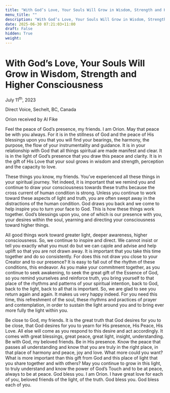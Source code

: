 ```yaml
---
title: "With God’s Love, Your Souls Will Grow in Wisdom, Strength and Higher Consciousness"
menu_title: ""
description: "With God’s Love, Your Souls Will Grow in Wisdom, Strength and Higher Consciousness"
date: 2025-06-30 07:21:03+11:00
draft: False
hidden: True
weight:
---
```

# With God’s Love, Your Souls Will Grow in Wisdom, Strength and Higher Consciousness

July 11<sup>th</sup>, 2023

Direct Voice, Sechelt, BC, Canada

Orion received by Al Fike

Feel the peace of God’s presence, my friends. I am Orion. May that peace be with you always. For it is in the stillness of God and the peace of His blessings upon you that you will find your bearings, the harmony, the purpose, the flow of your instrumentality and guidance. It is in your relationship with God that all things spiritual are made manifest and clear. It is in the light of God’s presence that you draw this peace and clarity. It is in the gift of His Love that your soul grows in wisdom and strength, perception and the capacity to love.

These things you know, my friends. You’ve experienced all these things in your spiritual journey. Yet indeed, it is important that we remind you and continue to draw your consciousness towards these truths because the cross current of human condition is strong. Unless you continue to work toward these aspects of light and truth, you are often swept away in the distractions of the human condition. God draws you back and we come to help inspire you to turn your face to God. This is how these things work together. God’s blessings upon you, one of which is our presence with you, your desires within the soul, yearning and directing your consciousness toward higher things.

All good things work toward greater light, deeper awareness, higher consciousness. So, we continue to inspire and direct. We cannot insist or tell you exactly what you must do but we can cajole and advise and help uplift so that you are not drawn away. It is important that you take this time together and do so consistently. For does this not draw you close to your Creator and to our presence? It is easy to fall out of the rhythm of these conditions, this endeavor. As you make your commitment together, as you continue to seek awakening, to seek the great gift of the Essence of God, so you remind yourselves and reinforce truth, you bring yourself to that place of the rhythms and patterns of your spiritual intention, back to God, back to the light, back to all that is important. So, we are glad to see you return again and again. It makes us very happy indeed. For you need this time, this refreshment of the soul, these rhythms and practices of prayer and contemplation, in order to sustain the light around you and to bring ever more fully the light within you.

Be close to God, my friends. It is the great truth that God desires for you to be close, that God desires for you to yearn for His presence, His Peace, His Love. All else will come as you respond to this desire and act accordingly. It comes with great blessings, great peace, great light, insight, understanding. Be with God, my beloved friends. Be in His presence. Know the peace that passes all understanding and know that you are truly in the right place, in that place of harmony and peace, joy and love. What more could you want? What is more important than this gift from God and this place of light that you share together and with others? May you continue to grow in this light, to truly understand and know the power of God’s Touch and to be at peace, always to be at peace. God bless you. I am Orion. I have great love for each of you, beloved friends of the light, of the truth. God bless you. God bless each of you.
